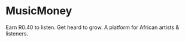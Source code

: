 # MusicMoney
Earn R0.40 to listen. Get heard to grow. A platform for African artists &amp; listeners.

